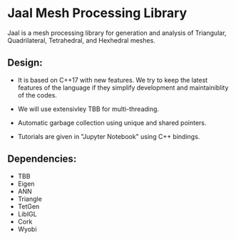 # Jaal Mesh Processing Library

Jaal is a mesh processing library for generation and analysis of Triangular, Quadrilateral, Tetrahedral,
and Hexhedral meshes. 

## Design:
* It is based on C++17 with new features. We try to keep the latest features of the language if they simplify development and maintainiblity of the codes.

* We will use extensivley TBB for multi-threading. 

* Automatic garbage collection using unique and shared pointers.

* Tutorials are given in "Jupyter Notebook" using C++ bindings.

## Dependencies:

*  TBB 
*  Eigen 
*  ANN 
*  Triangle
*  TetGen
*  LibIGL
*  Cork
*  Wyobi
